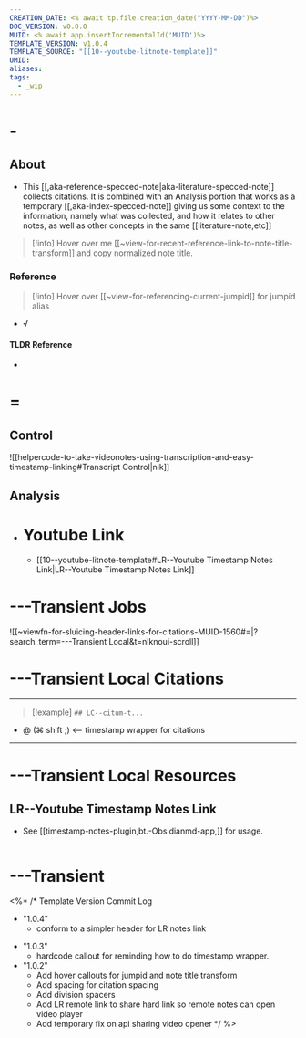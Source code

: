 ```yaml
---
CREATION_DATE: <% await tp.file.creation_date("YYYY-MM-DD")%>
DOC_VERSION: v0.0.0
MUID: <% await app.insertIncrementalId('MUID')%>
TEMPLATE_VERSION: v1.0.4
TEMPLATE_SOURCE: "[[10--youtube-litnote-template]]"
UMID: 
aliases: 
tags:
  - _wip
---
```


# -

## About

* This [[,aka-reference-specced-note|aka-literature-specced-note]] collects citations. It is combined with an Analysis portion that works as a temporary [[,aka-index-specced-note]] giving us some context to the information, namely what was collected, and how it relates to other notes, as well as other concepts in the same [[literature-note,etc]]


> [!info] Hover over me [[~view-for-recent-reference-link-to-note-title-transform]] and copy normalized note title.

### Reference

> [!info] Hover over [[~view-for-referencing-current-jumpid]] for jumpid alias

* √ 

#### TLDR Reference

* 


# =


## Control

![[helpercode-to-take-videonotes-using-transcription-and-easy-timestamp-linking#Transcript Control|nlk]]


## Analysis

* # Youtube Link
  * [[10--youtube-litnote-template#LR--Youtube Timestamp Notes Link|LR--Youtube Timestamp Notes Link]]

# ---Transient Jobs

![[~viewfn-for-sluicing-header-links-for-citations-MUID-1560#=|?search_term=---Transient Local&t=nlknoui-scroll]]

# ---Transient Local Citations

---

> [!example] `## LC--citum-t...`
* @ (⌘ shift ;) <-- timestamp wrapper for citations

---




# ---Transient Local Resources

## LR--Youtube Timestamp Notes Link

* See [[timestamp-notes-plugin,bt.-Obsidianmd-app,]] for usage.

```Place-youtube-url-in-me: timestamp-url
```

# ---Transient

<%*
/* Template Version Commit Log
* "1.0.4"
  * conform to a simpler header for LR notes link
- "1.0.3"
  - hardcode callout for reminding how to do timestamp wrapper.
- "1.0.2"
  - Add hover callouts for jumpid and note title transform
  - Add spacing for citation spacing
  - Add division spacers
  - Add LR remote link to share hard link so remote notes can open video player
  - Add temporary fix on api sharing video opener
*/
%>
